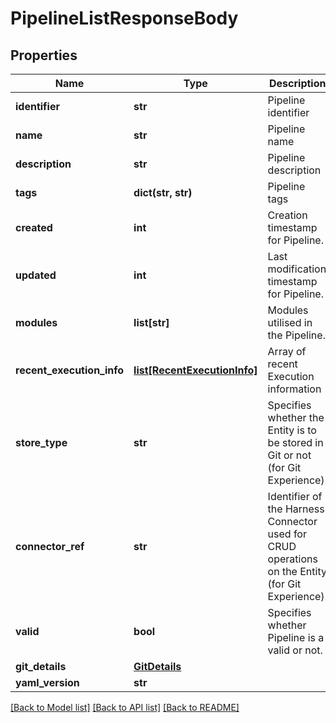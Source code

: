 # PipelineListResponseBody

## Properties
Name | Type | Description | Notes
------------ | ------------- | ------------- | -------------
**identifier** | **str** | Pipeline identifier | [optional] 
**name** | **str** | Pipeline name | [optional] 
**description** | **str** | Pipeline description | [optional] 
**tags** | **dict(str, str)** | Pipeline tags | [optional] 
**created** | **int** | Creation timestamp for Pipeline. | [optional] 
**updated** | **int** | Last modification timestamp for Pipeline. | [optional] 
**modules** | **list[str]** | Modules utilised in the Pipeline. | [optional] 
**recent_execution_info** | [**list[RecentExecutionInfo]**](RecentExecutionInfo.md) | Array of recent Execution information | [optional] 
**store_type** | **str** | Specifies whether the Entity is to be stored in Git or not (for Git Experience). | [optional] 
**connector_ref** | **str** | Identifier of the Harness Connector used for CRUD operations on the Entity (for Git Experience). | [optional] 
**valid** | **bool** | Specifies whether Pipeline is a valid or not. | [optional] 
**git_details** | [**GitDetails**](GitDetails.md) |  | [optional] 
**yaml_version** | **str** |  | [optional] 

[[Back to Model list]](../README.md#documentation-for-models) [[Back to API list]](../README.md#documentation-for-api-endpoints) [[Back to README]](../README.md)

